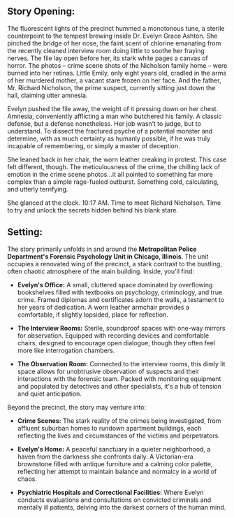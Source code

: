 ## Story Opening:

The fluorescent lights of the precinct hummed a monotonous tune, a sterile counterpoint to the tempest brewing inside Dr. Evelyn Grace Ashton. She pinched the bridge of her nose, the faint scent of chlorine emanating from the recently cleaned interview room doing little to soothe her fraying nerves. The file lay open before her, its stark white pages a canvas of horror. The photos – crime scene shots of the Nicholson family home – were burned into her retinas. Little Emily, only eight years old, cradled in the arms of her murdered mother, a vacant stare frozen on her face. And the father, Mr. Richard Nicholson, the prime suspect, currently sitting just down the hall, claiming utter amnesia.

Evelyn pushed the file away, the weight of it pressing down on her chest. Amnesia, conveniently afflicting a man who butchered his family. A classic defense, but a defense nonetheless. Her job wasn’t to judge, but to understand. To dissect the fractured psyche of a potential monster and determine, with as much certainty as humanly possible, if he was truly incapable of remembering, or simply a master of deception.

She leaned back in her chair, the worn leather creaking in protest. This case felt different, though. The meticulousness of the crime, the chilling lack of emotion in the crime scene photos…it all pointed to something far more complex than a simple rage-fueled outburst. Something cold, calculating, and utterly terrifying.

She glanced at the clock. 10:17 AM. Time to meet Richard Nicholson. Time to try and unlock the secrets hidden behind his blank stare.

## Setting:

The story primarily unfolds in and around the **Metropolitan Police Department's Forensic Psychology Unit in Chicago, Illinois**. The unit occupies a renovated wing of the precinct, a stark contrast to the bustling, often chaotic atmosphere of the main building. Inside, you'll find:

*   **Evelyn's Office:** A small, cluttered space dominated by overflowing bookshelves filled with textbooks on psychology, criminology, and true crime. Framed diplomas and certificates adorn the walls, a testament to her years of dedication. A worn leather armchair provides a comfortable, if slightly lopsided, place for reflection.

*   **The Interview Rooms:** Sterile, soundproof spaces with one-way mirrors for observation. Equipped with recording devices and comfortable chairs, designed to encourage open dialogue, though they often feel more like interrogation chambers.

*   **The Observation Room:** Connected to the interview rooms, this dimly lit space allows for unobtrusive observation of suspects and their interactions with the forensic team. Packed with monitoring equipment and populated by detectives and other specialists, it's a hub of tension and quiet anticipation.

Beyond the precinct, the story may venture into:

*   **Crime Scenes:** The stark reality of the crimes being investigated, from affluent suburban homes to rundown apartment buildings, each reflecting the lives and circumstances of the victims and perpetrators.

*   **Evelyn's Home:** A peaceful sanctuary in a quieter neighborhood, a haven from the darkness she confronts daily. A Victorian-era brownstone filled with antique furniture and a calming color palette, reflecting her attempt to maintain balance and normalcy in a world of chaos.

*   **Psychiatric Hospitals and Correctional Facilities:** Where Evelyn conducts evaluations and consultations on convicted criminals and mentally ill patients, delving into the darkest corners of the human mind.
